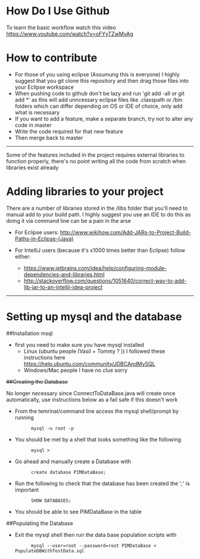 # How Do I Use Github
To learn the basic workflow watch this video
https://www.youtube.com/watch?v=oFYyTZwMyAg

# How to contribute
- For those of you using eclipse (Assumung this is everyone) I highly suggest that you git clone this repository and 
then drag those files into your Eclipse workspace
- When pushing code to github don't be lazy and run 'git add -all or git add *' as this will add unncessary eclipse 
files like .classpath or /bin folders which can differ depending on OS or IDE of choice, only add what is necessary
- If you want to add a feature, make a separate branch, try not to alter any code in master
- Write the code required for that new feature
- Then merge back to master


--- 

Some of the features included in the project requires external libraries to function properly, there's no point writing
all the code from scratch when libraries exist already

# Adding libraries to your project
There are a number of libraries stored in the /libs folder that you'll need to manual add to your build path. I highly
suggest you use an IDE to do this as doing it via command line can be a pain in the arse

- For Eclipse users: http://www.wikihow.com/Add-JARs-to-Project-Build-Paths-in-Eclipse-(Java) 

- For IntelliJ users (because it's x1000 times better than Eclipse) follow either:
    - https://www.jetbrains.com/idea/help/configuring-module-dependencies-and-libraries.html 
    - http://stackoverflow.com/questions/1051640/correct-way-to-add-lib-jar-to-an-intellij-idea-project 

---

# Setting up mysql and the database

##Installation msql
- first you need to make sure you have mysql installed
    - Linux (ubuntu people (Vasil + Tommy ? )) I followed these instructions here https://help.ubuntu.com/community/JDBCAndMySQL
    - Windows/Mac people I have no clue sorry


~~##Creating the Database~~ 

No longer necessary since ConnectToDataBase.java will create once
automatically, use instructions below as a fail safe if this doesn't work

- From the temrinal/command line access the mysql shell/prompt by running
            
            mysql -u root -p

- You should be met by a shell that looks something like the following
            
            mysql > 

- Go ahead and manually create a Database with

            create database PIMDataBase;

- Run the following to check that the database has been created the ';' is
  important

            SHOW DATABASES;

- You should be able to see PIMDataBase in the table

##Populating the Database
- Exit the mysql shell then run the data base population scripts with

            mysql --user=root --password=root PIMDataBase < PopulateDBWithTestData.sql

